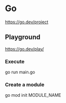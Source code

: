 # Go
https://go.dev/project

## Playground
https://go.dev/play/

### Execute
go run main.go

### Create a module
go mod init MODULE_NAME